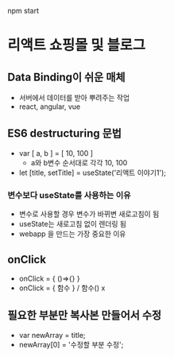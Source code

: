 npm start
# 리액트 쇼핑몰 및 블로그

## Data Binding이 쉬운 매체
* 서버에서 데이터를 받아 뿌려주는 작업 
* react, angular, vue

## ES6 destructuring 문법
* var [ a, b ] = [ 10, 100 ]
  * a와 b변수 순서대로 각각 10, 100 
* let [title, setTitle] =  useState('리액트 이야기1');

### 변수보다 useState를 사용하는 이유
* 변수로 사용할 경우 변수가 바뀌변 새로고침이 됨
* useState는 새로고침 없이 렌더링 됨
* webapp 을 만드는 가장 중요한 이유

## onClick 
* onClick = { ()=>{} }
* onClick = { 함수 }  / 함수() x

## 필요한 부분만 복사본 만들어서 수정
* var newArray = title;
* newArray[0] = '수정할 부분 수정';